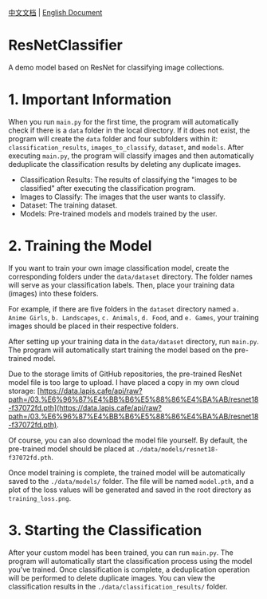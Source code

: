 [中文文档](https://github.com/Lapis0x0/ResNetClassifier/blob/main/README_zh_CN.md/) | [English Document](https://github.com/Lapis0x0/ResNetClassifier/blob/main/README.md) 

# ResNetClassifier
A demo model based on ResNet for classifying image collections.

# 1. Important Information
When you run `main.py` for the first time, the program will automatically check if there is a `data` folder in the local directory. If it does not exist, the program will create the `data` folder and four subfolders within it: `classification_results`, `images_to_classify`, `dataset`, and `models`. After executing `main.py`, the program will classify images and then automatically deduplicate the classification results by deleting any duplicate images.

* Classification Results: The results of classifying the "images to be classified" after executing the classification program.
* Images to Classify: The images that the user wants to classify.
* Dataset: The training dataset.
* Models: Pre-trained models and models trained by the user.

# 2. Training the Model
If you want to train your own image classification model, create the corresponding folders under the `data/dataset` directory. The folder names will serve as your classification labels. Then, place your training data (images) into these folders. 

For example, if there are five folders in the `dataset` directory named `a. Anime Girls`, `b. Landscapes`, `c. Animals`, `d. Food`, and `e. Games`, your training images should be placed in their respective folders.

After setting up your training data in the `data/dataset` directory, run `main.py`. The program will automatically start training the model based on the pre-trained model.

Due to the storage limits of GitHub repositories, the pre-trained ResNet model file is too large to upload. I have placed a copy in my own cloud storage: [https://data.lapis.cafe/api/raw?path=/03.%E6%96%87%E4%BB%B6%E5%88%86%E4%BA%AB/resnet18-f37072fd.pth](https://data.lapis.cafe/api/raw?path=/03.%E6%96%87%E4%BB%B6%E5%88%86%E4%BA%AB/resnet18-f37072fd.pth).

Of course, you can also download the model file yourself. By default, the pre-trained model should be placed at `./data/models/resnet18-f37072fd.pth`.

Once model training is complete, the trained model will be automatically saved to the `./data/models/` folder. The file will be named `model.pth`, and a plot of the loss values will be generated and saved in the root directory as `training_loss.png`.

# 3. Starting the Classification
After your custom model has been trained, you can run `main.py`. The program will automatically start the classification process using the model you've trained. Once classification is complete, a deduplication operation will be performed to delete duplicate images. You can view the classification results in the `./data/classification_results/` folder.